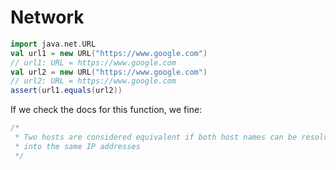 # Network

```scala
import java.net.URL
val url1 = new URL("https://www.google.com")
// url1: URL = https://www.google.com
val url2 = new URL("https://www.google.com")
// url2: URL = https://www.google.com
assert(url1.equals(url2))
```

If we check the docs for this function, we fine:
```java
/*
 * Two hosts are considered equivalent if both host names can be resolved
 * into the same IP addresses
 */
```